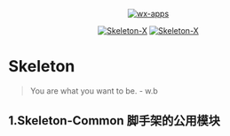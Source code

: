 <p align=center>
  <a href="https://github.com/Jasonandy/Skeleton-X.git">
    <img src="http://upload-images.jianshu.io/upload_images/7802425-9eb1bcd006e34aa6.png?imageMogr2/auto-orient/strip%7CimageView2/2/w/1240" alt="wx-apps" >
  </a>
</p>

<p align="center">
	<a href="#"><img src="https://img.shields.io/badge/Bulid-Pass-blue.svg?style=for-the-badge" alt="Skeleton-X"></a>
	<a href="#"><img src="https://img.shields.io/badge/Author-Jason-orange.svg?style=for-the-badge" alt="Skeleton-X"></a>
</p>


# Skeleton
> You are what you want to be. - w.b

## 1.Skeleton-Common 脚手架的公用模块